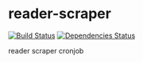 # reader-scraper

[![Build Status](https://img.shields.io/travis/gorillab/reader-scraper.svg)](https://travis-ci.org/gorillab/reader-scraper)
[![Dependencies Status](https://img.shields.io/david/gorillab/reader-scraper.svg)](https://github.com/gorillab/reader-scraper)

reader scraper cronjob
